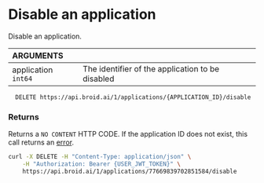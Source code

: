 # Disable an application

Disable an application.

| ARGUMENTS             |                                                 |
|:----------------------|:------------------------------------------------|
| application ``int64`` | The identifier of the application to be disabled |

```definition
  DELETE https://api.broid.ai/1/applications/{APPLICATION_ID}/disable
```

### Returns

Returns a ``NO CONTENT`` HTTP CODE. If the application ID does not exist, this call returns an [error](/errors/).

```bash
curl -X DELETE -H "Content-Type: application/json" \
    -H "Authorization: Bearer {USER_JWT_TOKEN}" \
    https://api.broid.ai/1/applications/77669839702851584/disable
```
